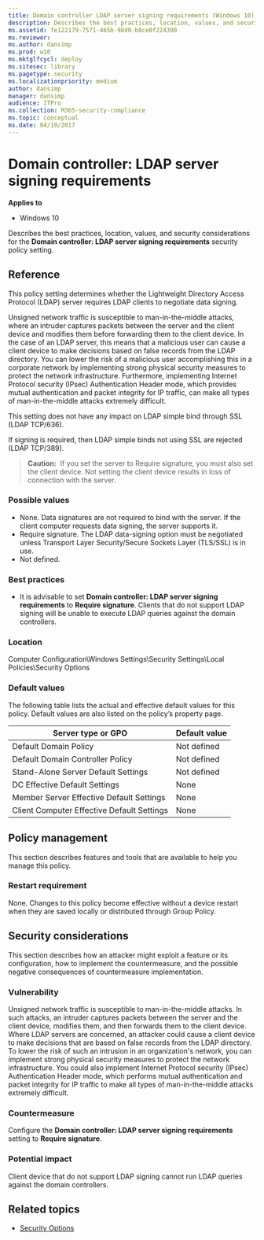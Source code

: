 ```yaml
---
title: Domain controller LDAP server signing requirements (Windows 10)
description: Describes the best practices, location, values, and security considerations for the Domain controller LDAP server signing requirements security policy setting.
ms.assetid: fe122179-7571-465b-98d0-b8ce0f224390
ms.reviewer:
ms.author: dansimp
ms.prod: w10
ms.mktglfcycl: deploy
ms.sitesec: library
ms.pagetype: security
ms.localizationpriority: medium
author: dansimp
manager: dansimp
audience: ITPro
ms.collection: M365-security-compliance
ms.topic: conceptual
ms.date: 04/19/2017
---
```


# Domain controller: LDAP server signing requirements

**Applies to**
-   Windows 10

Describes the best practices, location, values, and security considerations for the **Domain controller: LDAP server signing requirements** security policy setting.

## Reference

This policy setting determines whether the Lightweight Directory Access Protocol (LDAP) server requires LDAP clients to negotiate data signing.

Unsigned network traffic is susceptible to man-in-the-middle attacks, where an intruder captures packets between the server and the client device and modifies them before forwarding them to the client device. In the case of an LDAP server, this means that a malicious user can cause a client device to make decisions based on false records from the LDAP directory. You can lower the risk of a malicious user accomplishing this in a corporate network by implementing strong physical security measures to protect the network infrastructure. Furthermore, implementing Internet Protocol security (IPsec) Authentication Header mode, which provides mutual authentication and packet integrity for IP traffic, can make all types of man-in-the-middle attacks extremely difficult.

This setting does not have any impact on LDAP simple bind through SSL (LDAP TCP/636).

If signing is required, then LDAP simple binds not using SSL are rejected (LDAP TCP/389).

>**Caution:**  If you set the server to Require signature, you must also set the client device. Not setting the client device results in loss of connection with the server.

### Possible values

-   None. Data signatures are not required to bind with the server. If the client computer requests data signing, the server supports it.
-   Require signature. The LDAP data-signing option must be negotiated unless Transport Layer Security/Secure Sockets Layer (TLS/SSL) is in use.
-   Not defined.

### Best practices

-   It is advisable to set **Domain controller: LDAP server signing requirements** to **Require signature**. Clients that do not support LDAP signing will be unable to execute LDAP queries against the domain controllers.

### Location

Computer Configuration\\Windows Settings\\Security Settings\\Local Policies\\Security Options

### Default values

The following table lists the actual and effective default values for this policy. Default values are also listed on the policy’s property page.

| Server type or GPO | Default value |
| - | - |
| Default Domain Policy | Not defined|
| Default Domain Controller Policy | Not defined|
| Stand-Alone Server Default Settings | Not defined|
| DC Effective Default Settings | None|
| Member Server Effective Default Settings | None|
| Client Computer Effective Default Settings | None|

## Policy management

This section describes features and tools that are available to help you manage this policy.

### Restart requirement

None. Changes to this policy become effective without a device restart when they are saved locally or distributed through Group Policy.

## Security considerations

This section describes how an attacker might exploit a feature or its configuration, how to implement the countermeasure, and the possible negative consequences of countermeasure implementation.

### Vulnerability

Unsigned network traffic is susceptible to man-in-the-middle attacks. In such attacks, an intruder captures packets between the server and the client device, modifies them, and then forwards them to the client device. Where LDAP servers are concerned, an attacker could cause a client device to make decisions that are based on false records from the LDAP directory. To lower the risk of such an intrusion in an organization's network, you can implement strong physical security measures to protect the network infrastructure. You could also implement Internet Protocol security (IPsec) Authentication Header mode, which performs mutual authentication and packet integrity for IP traffic to make all types of man-in-the-middle attacks extremely difficult.

### Countermeasure

Configure the **Domain controller: LDAP server signing requirements** setting to **Require signature**.

### Potential impact

Client device that do not support LDAP signing cannot run LDAP queries against the domain controllers.

## Related topics

- [Security Options](security-options.md)

